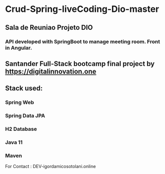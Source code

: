# Crud-Spring-liveCoding-Dio-master
## Sala de Reuniao Projeto DIO
### API developed with SpringBoot to manage meeting room. Front in Angular.

## Santander Full-Stack bootcamp final project by https://digitalinnovation.one

## Stack used:
### Spring Web
### Spring Data JPA
### H2 Database
### Java 11
### Maven
 
For Contact : DEV-igordamicosotolani.online

